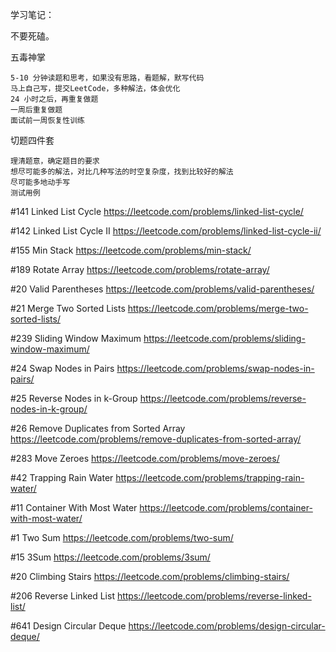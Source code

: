 学习笔记：

不要死磕。

五毒神掌

    5-10 分钟读题和思考，如果没有思路，看题解，默写代码
    马上自己写，提交LeetCode，多种解法，体会优化
    24 小时之后，再重复做题
    一周后重复做题
    面试前一周恢复性训练

切题四件套

    理清题意，确定题目的要求
    想尽可能多的解法，对比几种写法的时空复杂度，找到比较好的解法
    尽可能多地动手写
    测试用例


#141 Linked List Cycle
https://leetcode.com/problems/linked-list-cycle/

#142 Linked List Cycle II
https://leetcode.com/problems/linked-list-cycle-ii/

#155 Min Stack
https://leetcode.com/problems/min-stack/

#189 Rotate Array
https://leetcode.com/problems/rotate-array/

#20 Valid Parentheses
https://leetcode.com/problems/valid-parentheses/

#21 Merge Two Sorted Lists
https://leetcode.com/problems/merge-two-sorted-lists/

#239 Sliding Window Maximum
https://leetcode.com/problems/sliding-window-maximum/

#24 Swap Nodes in Pairs
https://leetcode.com/problems/swap-nodes-in-pairs/

#25 Reverse Nodes in k-Group
https://leetcode.com/problems/reverse-nodes-in-k-group/

#26 Remove Duplicates from Sorted Array
https://leetcode.com/problems/remove-duplicates-from-sorted-array/

#283 Move Zeroes
https://leetcode.com/problems/move-zeroes/

#42 Trapping Rain Water
https://leetcode.com/problems/trapping-rain-water/

#11 Container With Most Water
https://leetcode.com/problems/container-with-most-water/

#1 Two Sum
https://leetcode.com/problems/two-sum/

#15 3Sum
https://leetcode.com/problems/3sum/

#20 Climbing Stairs
https://leetcode.com/problems/climbing-stairs/

#206 Reverse Linked List
https://leetcode.com/problems/reverse-linked-list/

#641 Design Circular Deque
https://leetcode.com/problems/design-circular-deque/
